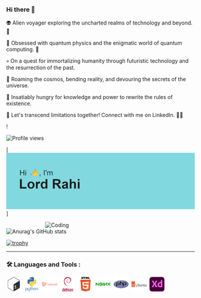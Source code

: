 ### Hi there 👋


👽 Alien voyager exploring the uncharted realms of technology and beyond. 🚀

🌌 Obsessed with quantum physics and the enigmatic world of quantum computing. 🌟

💀 On a quest for immortalizing humanity through futuristic technology and the resurrection of the past.

🔭 Roaming the cosmos, bending reality, and devouring the secrets of the universe.

🧠 Insatiably hungry for knowledge and power to rewrite the rules of existence.

🌟 Let's transcend limitations together! Connect with me on LinkedIn. 🌌🔮


<!--
**whitevoid90/whitevoid90** is a ✨ _special_ ✨ repository because its `README.md` (this file) appears on your GitHub profile.

Here are some ideas to get you started:

- 🔭 I’m currently working on ...oehwoe
- 🌱 I’m currently learning ...
- 👯 I’m looking to collaborate on ...
- 🤔 I’m looking for help with ...
- 💬 Ask me about ...
- 📫 How to reach me: ...
- 😄 Pronouns: ...
- ⚡ Fun fact: ...
-->!
![Profile views](https://komarev.com/ghpvc/?username=whitevoid90)

[![MasterHead](header.png)]

<img align="right" alt="Coding" width="400" src=https://res.cloudinary.com/practicaldev/image/fetch/s--WXI5d2Ru--/c_limit%2Cf_auto%2Cfl_progressive%2Cq_66%2Cw_800/https://media1.tenor.com/images/0c34272909ee2a4db5606a014082312b/tenor.gif%3Fitemid%3D15828752)>





![Anurag's GitHub stats](https://github-readme-stats.vercel.app/api?username=whitevoid90&show_icons=true&theme=transparent)


[![trophy](https://github-profile-trophy.vercel.app/?username=whitevoid90&theme=onedark)](https://github.com/ryo-ma/github-profile-trophy)


---

### :hammer_and_wrench: Languages and Tools :
<div>
  <img src="https://github.com/devicons/devicon/blob/master/icons/bash/bash-original.svg" title="Java" alt="Java" width="40" height="40"/>&nbsp;
  <img src="https://github.com/devicons/devicon/blob/master/icons/python/python-original-wordmark.svg" title="Java" alt="Java" width="40" height="40"/>&nbsp;
  <img src="https://github.com/devicons/devicon/blob/master/icons/laravel/laravel-line-wordmark.svg" title="laravel" alt="Java" width="40" height="40"/>&nbsp;
  <img src="https://github.com/devicons/devicon/blob/master/icons/debian/debian-plain-wordmark.svg" title="debian" alt="Java" width="40" height="40"/>&nbsp;
  <img src="https://github.com/devicons/devicon/blob/master/icons/html5/html5-original-wordmark.svg" title="html5" alt="Java" width="40" height="40"/>&nbsp;
  <img src="https://github.com/devicons/devicon/blob/master/icons/nginx/nginx-original.svg" title="nginx" alt="Java" width="40" height="40"/>&nbsp;
  <img src="https://github.com/devicons/devicon/blob/master/icons/php/php-original.svg" title="laravel" alt="php" width="40" height="40"/>&nbsp;
  <img src="https://github.com/devicons/devicon/blob/master/icons/ubuntu/ubuntu-original-wordmark.svg" title="ubuntu" alt="Java" width="40" height="40"/>&nbsp;
  <img src="https://github.com/devicons/devicon/blob/master/icons/xd/xd-original.svg" title="xd" alt="Java" width="40" height="40"/>&nbsp;

  
   

  
</div>




